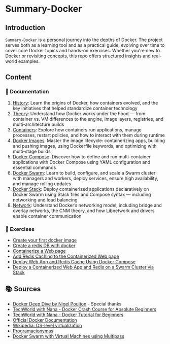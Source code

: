 # Summary-Docker

## Introduction
`Summary-Docker` is a personal journey into the depths of Docker. The project serves both as a learning tool and as a practical guide, evolving over time to cover core Docker topics and hands-on exercises. Whether you're new to Docker or revisiting concepts, this repo offers structured insights and real-world examples.

## Content

### 🧠 Documentation
1. [History](./src/docs/1-history.md): Learn the origins of Docker, how containers evolved, and the key initiatives that helped standardize container technology
2. [Theory](./src/docs/2-theory.md): Understand how Docker works under the hood — from container vs. VM differences to the engine, image layers, registries, and multi-architecture builds
3. [Containers](./src/docs/3-containers.md): Explore how containers run applications, manage processes, restart policies, and how to interact with them during runtime
4. [Docker Images](./src/docs/4-images.md): Master the image lifecycle: containerizing apps, building and pushing images, using Dockerfile keywords, and optimizing with multi-stage builds
5. [Docker Compose](./src/docs/5-compose.md): Discover how to define and run multi-container applications with Docker Compose using YAML configuration and essential commands
6. [Docker Swarm](./src/docs/6-swarm.md): Learn to build, configure, and scale a Swarm cluster with managers and workers, deploy services, ensure high availability, and manage rolling updates
7. [Docker Stack](./src/docs/7-stack.md): Deploy containerized applications declaratively on Docker Swarm using Stack files and Compose syntax — including networking and load balancing
8. [Network](./src/docs/8-network.md): Understand Docker’s networking model, including bridge and overlay networks, the CNM theory, and how Libnetwork and drivers enable container communication

### 🧪 Exercises
- [Create your first docker image](./src/exercises/0-the-first-image/README.md)
- [Create a redis DB with docker](./src/exercises/1-generate-a-redis-instance/README.md)
- [Containerize a Web page](./src/exercises/2-generate-a-webpage/README.md)
- [Add Redis Caching to the Containerized Web page](./src/exercises/3-webpage-communicates-with-redis/README.md)
- [Deploy Web App and Redis Cache Using Docker Compose](./src/exercises/4-compose/README.md)
- [Deploy a Containerized Web App and Redis on a Swarm Cluster via Stack](./src/exercises/5-stack/README.md)

## 📚 Sources
- [Docker Deep Dive by Nigel Poulton](https://www.amazon.es/Docker-Deep-Dive-Nigel-Poulton/dp/1916585256/) - Special thanks
- [TechWorld with Nana - Docker Crash Course for Absolute Beginners](https://www.youtube.com/watch?v=pg19Z8LL06w)
- [TechWorld with Nana - Docker Tutorial for Beginners](https://www.youtube.com/watch?v=3c-iBn73dDE)
- [Official Docker Documentation](https://docs.docker.com/)
- [Wikipedia: OS-level virtualization](https://en.m.wikipedia.org/wiki/OS-level_virtualization)
- [Programacionymas](https://programacionymas.com/blog/docker-diferencia-entrypoint-cmd)
- [Docker Swarm with Virtual Machines using Multipass](https://dev.to/mattdark/docker-swarm-with-virtual-machines-using-multipass-39b0)
